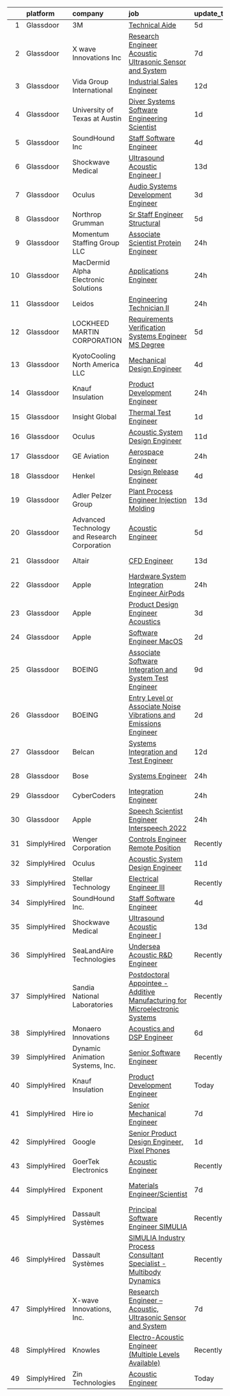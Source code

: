 

|    | platform    | company                                      | job                                                                                                                                                                                                                                                                                                                                                                                                                                                                                                                                                                                                                                                                                                                                                                                                                                                                                                                                                                                                                                                                                                                                                                                                                                                                                                                                                                                                                                                                    | update_time   | location                   |
|---:|:------------|:---------------------------------------------|:-----------------------------------------------------------------------------------------------------------------------------------------------------------------------------------------------------------------------------------------------------------------------------------------------------------------------------------------------------------------------------------------------------------------------------------------------------------------------------------------------------------------------------------------------------------------------------------------------------------------------------------------------------------------------------------------------------------------------------------------------------------------------------------------------------------------------------------------------------------------------------------------------------------------------------------------------------------------------------------------------------------------------------------------------------------------------------------------------------------------------------------------------------------------------------------------------------------------------------------------------------------------------------------------------------------------------------------------------------------------------------------------------------------------------------------------------------------------------|:--------------|:---------------------------|
|  1 | Glassdoor   | 3M                                           | [Technical Aide](https://www.glassdoor.com/partner/jobListing.htm?pos=124&ao=1136043&s=58&guid=000001833ae06d2e99d258a54c29f38b&src=GD_JOB_AD&t=SR&vt=w&cs=1_a15a5a39&cb=1663140130446&jobListingId=1008127083485&jrtk=3-0-1gcte0ranjrqr801-1gcte0rbairls800-34e2a38751367f7d-)                                                                                                                                                                                                                                                                                                                                                                                                                                                                                                                                                                                                                                                                                                                                                                                                                                                                                                                                                                                                                                                                                                                                                                                        | 5d            | Austin, TX                 |
|  2 | Glassdoor   | X wave Innovations  Inc                      | [Research Engineer   Acoustic  Ultrasonic Sensor and System](https://www.glassdoor.com/partner/jobListing.htm?pos=102&ao=1110586&s=58&guid=000001833ae06d2e99d258a54c29f38b&src=GD_JOB_AD&t=SR&vt=w&ea=1&cs=1_1d2b664e&cb=1663140130443&jobListingId=1008120456243&cpc=BBBD384EA192911E&jrtk=3-0-1gcte0ranjrqr801-1gcte0rbairls800-8b28430843ee8fd0--6NYlbfkN0BHIfC1zsKGIu0R3teaIu8liT7fbRNLaQeDQfcPJweUKxynNxS1I3QAxxY8sUOPCofg_r53BMj0SbXowN0Fq7NDdNj3ZvmNwkX73jybw_-RU0XFOOqu_8ArTDP4JpwOlNlRmJhZIm22hZH9qKHJE12kr5AUzdWgt6ri3W2_npT1sjAwbd44WNW9zh1HfKyXybLJkn7RG_ql5OAb-g4KOiZgN5u2O9ksq0l91znX0yPOd9rd9yuuDx1ng4RiUj3VdqLcSHK-Xa0dqe43ac3-K1UwBRBGdVeGUwtiFi51mdxGD-sZ1xkvbbzde6g2LctQgPpiZm8l_JlkpUjMX4Ql8I4NuhVFfUn7NcvtXKyy-mJryLN5ez4S-0bV5qdkL5JQrYCTh4komAvDA-obg5_CvvgUbLkL2wevDQN85pVROzpTQxh2xNK-Y5uoLPHrILaKKBk7n2ArN0CZc4bGo15t9YYgfx1KfDzqyMzE4WjQURWrEybJlD9K2xrDrAzrOW0fCDE77_gwxRxs8nrlg5ksiiCNmwTnTBr4ArbE2N-74ScQGH-HkRpMg2QW)                                                                                                                                                                                                                                                                                                                                                                                                                                                                                                                  | 7d            | Gaithersburg, MD           |
|  3 | Glassdoor   | Vida Group International                     | [Industrial Sales Engineer](https://www.glassdoor.com/partner/jobListing.htm?pos=111&ao=1110586&s=58&guid=000001833ae06d2e99d258a54c29f38b&src=GD_JOB_AD&t=SR&vt=w&ea=1&cs=1_2a66742e&cb=1663140130444&jobListingId=1008111180203&cpc=9FE5D8D7282D4400&jrtk=3-0-1gcte0ranjrqr801-1gcte0rbairls800-45ea590a11d36c19--6NYlbfkN0BKh1GfjG2GgaweCGwRilhKqgQKQyGWwoUkATQ-Al_G5lMZaAAyGkry29crxpYVDw2smx5vOMK2DdRc0hXkJn9mO1yeXw5Z4yiHqiKVai_-9oyhLah3zUuXSCNkcEtYyU_QDCB191cXXHETPAK-xCWV0Oc6TCALtN7vd5YSsFzsLKy4_Kyy-Cm-6k8bjFeVc2H74uT99O0LKcKhW7aGpiOki49WQnvAml0l4Kt6PxB7P8mAPGh3qvkyHgqJzvUvRjvzbsGemYd0DNbKyEN_wUxe8zU49LsvGtipfcR80KPIYyHa85H4sZjqJUU-7egiGJ5J4EQ34-WjOHmvoSyzw2J6pR_LU9BZlocOwQ2c61V3hVpMiBUD1VsNPJ7a3WY8VirUGQ8B1C_wavM62kOmikW5_Wav4-HNvbcViFTj8gO0tXpylrLRTlnOsT75TT8PpGh471Z-edwzwBTuIQP4C2dA3CX7WAvdqdb1vrTT85__VrDcs2amIZPXAO_mIAgQnQUNlQdAY6U4upTeEC6oF_ll)                                                                                                                                                                                                                                                                                                                                                                                                                                                                                                                                                                                   | 12d           | Texas                      |
|  4 | Glassdoor   | University of Texas at Austin                | [Diver Systems Software Engineering Scientist](https://www.glassdoor.com/partner/jobListing.htm?pos=130&ao=1136043&s=58&guid=000001833ae06d2e99d258a54c29f38b&src=GD_JOB_AD&t=SR&vt=w&cs=1_0fff91fb&cb=1663140130446&jobListingId=1008134570966&jrtk=3-0-1gcte0ranjrqr801-1gcte0rbairls800-b68ce17203cedfa0-)                                                                                                                                                                                                                                                                                                                                                                                                                                                                                                                                                                                                                                                                                                                                                                                                                                                                                                                                                                                                                                                                                                                                                          | 1d            | Austin, TX                 |
|  5 | Glassdoor   | SoundHound Inc                               | [Staff Software Engineer](https://www.glassdoor.com/partner/jobListing.htm?pos=127&ao=1136043&s=58&guid=000001833ae06d2e99d258a54c29f38b&src=GD_JOB_AD&t=SR&vt=w&ea=1&cs=1_276c84a6&cb=1663140130446&jobListingId=1008130047195&jrtk=3-0-1gcte0ranjrqr801-1gcte0rbairls800-3428b7ce9c956431-)                                                                                                                                                                                                                                                                                                                                                                                                                                                                                                                                                                                                                                                                                                                                                                                                                                                                                                                                                                                                                                                                                                                                                                          | 4d            | Santa Clara, CA            |
|  6 | Glassdoor   | Shockwave Medical                            | [Ultrasound Acoustic Engineer I](https://www.glassdoor.com/partner/jobListing.htm?pos=118&ao=1136043&s=58&guid=000001833ae06d2e99d258a54c29f38b&src=GD_JOB_AD&t=SR&vt=w&cs=1_3ad6c273&cb=1663140130446&jobListingId=1008108505916&jrtk=3-0-1gcte0ranjrqr801-1gcte0rbairls800-98808e398b9d1ba3-)                                                                                                                                                                                                                                                                                                                                                                                                                                                                                                                                                                                                                                                                                                                                                                                                                                                                                                                                                                                                                                                                                                                                                                        | 13d           | Santa Clara, CA            |
|  7 | Glassdoor   | Oculus                                       | [Audio Systems Development Engineer](https://www.glassdoor.com/partner/jobListing.htm?pos=110&ao=1110586&s=58&guid=000001833ae06d2e99d258a54c29f38b&src=GD_JOB_AD&t=SR&vt=w&cs=1_e52c777e&cb=1663140130444&jobListingId=1008130556258&cpc=75B6770C194DCF89&jrtk=3-0-1gcte0ranjrqr801-1gcte0rbairls800-8bb82cbbe3504354--6NYlbfkN0DYl4UJW4r1Vl7FEn6T9F-rD9lpC-0oMJVSiWjK_MGUd8e8cHXcpv6KPyjLHZEfqkUa2Jc6cPcSLweQXWFi6jgfWOB8t5nt2TJ8m4ZXvMzZeSMyU9pEWSUsWTNp2Ij30FrBtZC-9zO3hKWrdhuAuW-GSgnkFm94c00Mkzg9ijuhK47E6eMhy5_d7MylRijb7R14gyYRZzzZjj-UZZ2N1Sb4DNTbUNABIFvYnrq63fz-0Ue8TRxNdjgbUuSGMGLGsoPyrLldz5tmfaCCTUK6CzRl9jV7ZN2F61TuMt77yCP0lUvr7HY8klEtlzhlOCSXHJa0Ml8uORnzJ_RAdupQcezGS4OmhXuHAtT0VD1exiV29qr7xyZZF5QADSzQ1XhSwWmvxn6GiSdsOuJfvo5_MQKgtaxmNNswKgQ8XL0cNVdf0OeNNRQotzrV4g1CYogdiK4dOSm7cOi2DfjDsNBFiem33r6CbUH6TZqwKaYRMQDLR4qJ6LIqLlEKNKpCiArFCn-D5kdfm3tM-_JuYuKeOzaL13W1OewVohqX76KIdi0kLADYlvp46h3CsGhz05h9hqqR57P__dqSgyE_hrP6VlZLcUHooq-MU4QVNqllbiL4-DgTJD62rXW2_QAK5tPPGiiIZCD3c5ozgUik_6EfldIjNi6qf0HSKijKW34-q_gCE2pHdD4TevSLdTFMIqq6283kfMgjHdX0RTy7VKIBclY3umdUWuKdnwcX_piCM_kSEgPfo6DJ3jH4mvhuc5sx4dh36QBvA5O1SBrtcHEetGytBB0GfQ8yTwWPMKnoN0SIxxX1ol-8KnRzUWULGDL8qr_cPVAn43vJlVAgabzNAtuYCwc6ahla7wGER5sI8Obc36vblxANibU0f3WfR5LevVqggMp1MSCCX43nkNnvcB0yOOvSGVrz0xhEkIew7wSF-ekfMu9dYdT0lu-fF4OWF_rvabwHH1RF0Tgm9MPL3Hff0BrmJyRCV7KzLll0v8qkJQdHpyN7ApGE24ilqrXMV6MXFtE2f-Qe1BL3hQwHhPA5hDfMlH25YcxLFB0GQ-MU2mzQu6su5EP16gxPEr-NhR8%3D) | 3d            | New York, NY               |
|  8 | Glassdoor   | Northrop Grumman                             | [Sr Staff Engineer Structural](https://www.glassdoor.com/partner/jobListing.htm?pos=104&ao=1110586&s=58&guid=000001833ae06d2e99d258a54c29f38b&src=GD_JOB_AD&t=SR&vt=w&cs=1_2a07dd21&cb=1663140130443&jobListingId=1008126301442&cpc=F44B5BD681589083&jrtk=3-0-1gcte0ranjrqr801-1gcte0rbairls800-43f6202768a07f16--6NYlbfkN0DPf8Tf_oakpB62WadId2dzQiWExtALTi0lpCM--zHBL1trAzPQuAwgyDf_-NiZch0NJ75dLHhTpiXHkSiMCbXHoOyu2GqVTN9fWB-28oN8l963_T1_Rf4OYMG0a87552NRXy99EToLbnBthSWdbMfu0sUO_KjukgRcAH8aUdxMwhu8BTf_EXsz-sgWFBk2I8o8cnJT2Bnzit8siPui3Fq46QmQN_N8tbAdQ-vg3pKvUOdPzVF-aAJmhlheDgvNTDGvhwMNgI34FfTugSB9PCZLcDQo7-inZo0LOm39PZn_NWEcoraHVu9tHqcDwdh-Gc0gNI9b8fyAGU2tYtM1PpXWZ5iquV21TS4at5YWmI08N8bN20bV8oTFSFyOUrHfN4IG51HW_qk7I1tPw0TBznPa8YzJ53-uiKmNSW_5V6nqQkPh1_sY9FsQojpDe6F9cbogOOXKoOG4mSzVErop03gsXivdpF5SJWD4NAmZ2ajkR9cBC9w11Vj0YwC9tu4J-jYNifEGvwbP6ErhIhORhiGPwwN9M9dTIeOYJndcUidkD4TuVCcY0Q8b5r3nBRi-npv_RIdjYxYGc8naEHoIHVaBmEGqtGu1Kp36vvno0-CIo6TAGSGB8-sRPJCzA3At_EJ08DVl2VIk2nHlb6gPt6kw3ATh_e0pLHCuYMSMcZKw9Zuij9oMmWXdiXaB_ZVZEP7HEzY79whWJXfnk9mR8Sx3pej298Hpy-XJ3RFgnGrs-HZHpYIOvKKp5i0qo11WlpCeqfH7QJSq0WVo2NVobdF87gvi_fVjGf1WkJ_jX-PXE3LTHK4AMKLzmUZfwzqikUv1BF9mWQDtRSK5qnVVEFsqAZ-PrFgvaac%3D)                                                                                                                                                                                                                                       | 5d            | El Segundo, CA             |
|  9 | Glassdoor   | Momentum Staffing Group LLC                  | [Associate Scientist   Protein Engineer](https://www.glassdoor.com/partner/jobListing.htm?pos=112&ao=1110586&s=58&guid=000001833ae06d2e99d258a54c29f38b&src=GD_JOB_AD&t=SR&vt=w&ea=1&cs=1_f1c9553e&cb=1663140130445&jobListingId=1008136767844&cpc=5EFBB0462F9C6B7A&jrtk=3-0-1gcte0ranjrqr801-1gcte0rbairls800-b1b295fb7789719b--6NYlbfkN0Cqojzr7pMvJIT1hsBAMbOJqAwj48YEX4lcNivaBiN-ExO93E0AT65dNa6otH5WtWFmqu1K2aV73Q29rcrzxNrGZZZitMEH97YXFH1HHd8AijZVZoi0jYmTpq-Uun7_7Gk6bY9PmrRLNrTMG6f3vH8kiOI7icFex81mdqS2CTOMQEYyc1tJaMdaEt2h_YTUzIDsoN_mSiRr3oTb2al88eY-1-a16biiRJDtPkxQmtc8GM-ozuRYd46dMtBMEnZ6lgY_3iVv8pAHtaBUAmYkbi63T6_BxTWoob22veUbPzqdurgxrBfXq_Zqw5gembLzE5-5rSrPM9tgmpnLJHhipL1H9Z7SpBCr8CjAy2pf8rRgmAcQxrSeIgpDjhfIIwF36Ze66nDNA8M_khPFPVLthp9RHdQggFRmTxm59ULNSd05fKqY_tpOPTtcUlR14PC7B3RdXGn9NNKo6Tx4oOlGDes32oJtyvP4_WWezEWH8v-9yPqbWb1KkotM-qRCXxCVj-pqKLATAltMZg%3D%3D)                                                                                                                                                                                                                                                                                                                                                                                                                                                                                                                                                                          | 24h           | King of Prussia, PA        |
| 10 | Glassdoor   | MacDermid Alpha Electronic Solutions         | [Applications Engineer](https://www.glassdoor.com/partner/jobListing.htm?pos=122&ao=1136043&s=58&guid=000001833ae06d2e99d258a54c29f38b&src=GD_JOB_AD&t=SR&vt=w&cs=1_77474a4b&cb=1663140130446&jobListingId=1008136839721&jrtk=3-0-1gcte0ranjrqr801-1gcte0rbairls800-b006a0f0248b16a5-)                                                                                                                                                                                                                                                                                                                                                                                                                                                                                                                                                                                                                                                                                                                                                                                                                                                                                                                                                                                                                                                                                                                                                                                 | 24h           | South Plainfield, NJ       |
| 11 | Glassdoor   | Leidos                                       | [Engineering Technician II](https://www.glassdoor.com/partner/jobListing.htm?pos=108&ao=1110586&s=58&guid=000001833ae06d2e99d258a54c29f38b&src=GD_JOB_AD&t=SR&vt=w&cs=1_312c226f&cb=1663140130443&jobListingId=1008138007383&cpc=BBD63848FB84346C&jrtk=3-0-1gcte0ranjrqr801-1gcte0rbairls800-e261b32615dc34ed--6NYlbfkN0CZUO70VSdYKA8PR3jfrSh5ljhqJhfDt0PzQCMubt8cRihWbmqO_-Ccw6DGinMZCyKqFAYQisfGfZhPWILvBu70nvG1RQR5lM0GO-bWzWGALC9FZbVgVPwPvoJrLUjIIhklRQ_Y6ZhS_CueuVqJb3IAA937PKpJc3WOF5akhR2_Xqh_-jYL2UKjB-mVVVfe0RSV4-KDdHEqGtt-Y1MP0jeegazz3OVUeQZtbOoetqRsAQbz2CVXBMQlQLrukPUQLgeieynX1Gr1IspaiHU9Fw8Mt8ibGZqGpJeE6Jw6MCStOBez8JDdX1H3ULkzzU_dWjitbDTmkkJgetTIfHECPaDcebmVw2aiU1oEIY5o41CK1cPSqaHlsM8mgY_Is_Z_bCUGSXrbN_6li5rId_brt59iJ5tMvVRBAkRpqc7j7HhBeMsxgKKx9o5BFxc_2aTjz8e3caN5PK9HtIb2llenoLPhZp34LTmMIot-tLyaitCcgaxplLT_vv-gp5Etdm5P9IzhRi_e2Q8sRs1RVG1HXqVsvjbFLB3XNgi3wemwrUSeOrnK37A0AcLs6FOfOtJNqSZiDOptQ9pTuSZdKQ4Bj2wuzlEVw6NYDv1ktM2k3thB1RhZkuC51YIWt9nnSDPqQ48%3D)                                                                                                                                                                                                                                                                                                                                                                                                                                                                          | 24h           | Saint Marys, GA            |
| 12 | Glassdoor   | LOCKHEED MARTIN CORPORATION                  | [Requirements   Verification Systems Engineer  MS Degree ](https://www.glassdoor.com/partner/jobListing.htm?pos=121&ao=1136043&s=58&guid=000001833ae06d2e99d258a54c29f38b&src=GD_JOB_AD&t=SR&vt=w&cs=1_44f102a3&cb=1663140130446&jobListingId=1008127863668&jrtk=3-0-1gcte0ranjrqr801-1gcte0rbairls800-94158177e2281364-)                                                                                                                                                                                                                                                                                                                                                                                                                                                                                                                                                                                                                                                                                                                                                                                                                                                                                                                                                                                                                                                                                                                                              | 5d            | Sunnyvale, CA              |
| 13 | Glassdoor   | KyotoCooling   North America LLC             | [Mechanical Design Engineer](https://www.glassdoor.com/partner/jobListing.htm?pos=109&ao=1110586&s=58&guid=000001833ae06d2e99d258a54c29f38b&src=GD_JOB_AD&t=SR&vt=w&ea=1&cs=1_858b155f&cb=1663140130444&jobListingId=1008129779956&cpc=217C45A42544DB93&jrtk=3-0-1gcte0ranjrqr801-1gcte0rbairls800-6a64d641b89dcb21--6NYlbfkN0Dc-ooIHjQBXFulWbzgPY9vSiQnPnbNktONDEYief3jJamGcQTufOlvr9JritZgv6foASmUCb-t_E-7fDyXphMx62Kr74Lw04GSl4KtWhb7PIQExKe2NQ0_skYhWez8uB2EAdKtbc9aRPliDxdCXFfszbEH154GKwyIq_oOWZ31cAYAbevw3io6GPwMKGyUHFW8xUib8RNS4o9lOXJ917GS9BNLkmAfLn2Hu3sfam5M_Q12p_mDXuYFy1aBCRU7-M_D-GJSE7xxLdkD12V9Eluw_6NPkobFP1H0hFK24JzERvr949xLZnzwaFGZDAt_VIqFH7cer0-tUGHMLMFQBmiwGRGAJATc1-Ph5dR0EE9zB6RbGAa8aHMUKulEIiidMBVCE69Zlruqt3yH9qX8UrRSkurm0l21VTgek02bWmVgPWQ206eAA0W6qKtIb43OiaM9XWT_4J_dcteXmWjtKjYEvYU5FUS4wGtKykx2Jyao1Nb3meuyO4hnGxPDs2HyFsHfibd_asSLKA%3D%3D)                                                                                                                                                                                                                                                                                                                                                                                                                                                                                                                                                                                      | 4d            | Remote                     |
| 14 | Glassdoor   | Knauf Insulation                             | [Product Development Engineer](https://www.glassdoor.com/partner/jobListing.htm?pos=101&ao=1110586&s=58&guid=000001833ae06d2e99d258a54c29f38b&src=GD_JOB_AD&t=SR&vt=w&ea=1&cs=1_99cb6ea7&cb=1663140130443&jobListingId=1008136628584&cpc=C91F49772908B976&jrtk=3-0-1gcte0ranjrqr801-1gcte0rbairls800-7856583687082724--6NYlbfkN0AgCNq5Q9JZmzoW3qRvN8nsjI_K7hzeHLTyl9cbg4zvCuAwJ3I6BceYlWxJTxN8DwW-UgRDF5JuJSKTmh-k_N52AEArxxyOD0WNUcQZlgAObincYvAH3IXG2_TrzqqD9soyCYF-0ntN6ekpt19krMHsaZEVX2aNutxJltnPodVuJ0PmGP4bchhFhDJKX5NYnqoeKLXeXubYVvJFHvywc-RF9Orvh5p5i5Px6bp7qeY5RBCmZzdupSJ3e0vSHDvdHAptJ_VdVcL-EP6AiDNDyE0xgxqpI16hZ5d_KGIaG8-cg7zUPA-6rLsh1cb9RH_PkGGAo8KxiJxO95BWELKcm2Umtfx-Npi6dW_TCi2kldEEI7oJBDpl6IU8vdKmEcroK0p5sMsk_WSKjq15lWIeJ2369zSelc3hhZET4jIf8Fxj6BuXzixhx0T5ZT97RlklAeDeNDd1vZwPyHHwSMhUZM7eqNg-seksNg7ypmsMTleULmcmmHnw5rZyALfAAoysBYq_fDe1zK8TBN0TI2X7RCwU)                                                                                                                                                                                                                                                                                                                                                                                                                                                                                                                                                                                | 24h           | Shelbyville, IN            |
| 15 | Glassdoor   | Insight Global                               | [Thermal Test Engineer](https://www.glassdoor.com/partner/jobListing.htm?pos=115&ao=1110586&s=58&guid=000001833ae06d2e99d258a54c29f38b&src=GD_JOB_AD&t=SR&vt=w&cs=1_1c4805dc&cb=1663140130445&jobListingId=1008133836434&cpc=2CAED5C921A5F994&jrtk=3-0-1gcte0ranjrqr801-1gcte0rbairls800-f42448be0654b7b6--6NYlbfkN0BKkHZu3wF05EeDimN_p6sYpKCMArvwa95YdH7UpkaBCqc7l59ErwqcShpe042ptrx6CwKi4FPz_KytNaNq2Sn_GeZEBYctgmWbnCWvIPc7ayTx96BjzpB9EdJVt0wfOHXowKL1MiULClaaMGrGzru3SRtlE4CRlT_9hrny26-O4Bahp9JEbMUX4A7qkCvdht2Qv2AyoAFUaWBxMgZnNXWqDySGBRRlba5QT9UzzUARa8G2_JvfOSL8MmsdNtXt-3oq0lBxYg_8-ZisahVehTNrsYQqjSgsE514RA9ycXEIwQBvuUnv-JIqtNo2ptnFu0aAK75EmHxzS7SDjFF_vSqPcUf6esQ7QOkAlH5DLHFlHz8f9Q-RmsJYYy3WIPvjPr2-sJDzkFzL7ZydN2R1t8Ws4BjCEp96mgPnqljIwZZ5wfwNKMm2rB4TtZBq95vOmO6q8LEET743YNE9PRD9TgrnAfboqaR-uU_znEnvppAeyw%3D%3D)                                                                                                                                                                                                                                                                                                                                                                                                                                                                                                                                                                                                                                | 1d            | San Jose, CA               |
| 16 | Glassdoor   | Oculus                                       | [Acoustic System Design Engineer](https://www.glassdoor.com/partner/jobListing.htm?pos=103&ao=1110586&s=58&guid=000001833ae06d2e99d258a54c29f38b&src=GD_JOB_AD&t=SR&vt=w&cs=1_b7222247&cb=1663140130443&jobListingId=1008113658597&cpc=75B6770C194DCF89&jrtk=3-0-1gcte0ranjrqr801-1gcte0rbairls800-28c7cf85aae0d09a--6NYlbfkN0DYl4UJW4r1Vl7FEn6T9F-rD9lpC-0oMJVSiWjK_MGUd8e8cHXcpv6KPyjLHZEfqkWF7jx5nefSJB46Wpu88sVmHRl6nBxftk6vkGNTcKdYu9StRJ4PPVJ88bejKAEmkxARDbR2ZgAU1yuwjqEOxhXnu0VJ7oteK4RS4h0U14nQ_iAPa-JDJ05aRnZP5UBFRfqfAitlt0cR2TM3HN16hiONFy6uEAvooYRoNCCxnItx2KUFm0OxRJZvk5pocgDtLFBjyzbDxvRxaZdMGdYpj2aasYZ15rXOqatWCiEri_PKtZqMV2mp62WNlM9pwEPqycQ6LWJaOoRslAZnnsKRtp-jYuubbNbRR3fa-Vm0dv5mUW-j0GZuIUHlY4apy_v-n9kSOd7wUgWZium0QpluoL4Qy54M7D4KQUNLjAlq-b6xoN4C_1aUFgm7W3OdPWfeU-oTz0dlHS6vFNiYJmZSKSQTjJwgEvcnhr4vsjaCVDnPxKilxz5DXZk_UXcWrQNmXC2wGgwuqHgvVnvIbkOZtKLaJsX6nfW4qInU5aNfiZK6uPTNKfkjl0dUtLE6glFehhm5Fu0W97ucr2W8kWrkPYVfedOeqh-phvw6p62jnSQxlGInE9-uW_vBsGBzXWCTGUZFhMQ1ROvSsiG65o59IOu2EgpnflJRUrW2I7iAI57HjhMKAHkZ6nXRZK_QP-9QzQyTigpt7INJCnOGkgK5jNNFpFbHpFdWBvp5tTH39JISTKvRWHSKHTlPWmOkgbIrTyrH1RI6JTMlObP2A0WVda14Cv9Q_WBTWiA-yMNxhMAOvGZOhKvYVoXJMDpZSocc43CGUD-8kBm4nbl1Jnk6ewcaPRx_b7tlwob8edIlJfpi-Vec-IkuUry03q2CuQSZnev_PDPdTPBN9jry5kSwTbombTF_f4BkOsgwyPDB3TgBdaqz6Ce3xkkgZ7Dc7nUIQ3veQnFmtlPwQNryfJ0T08L1I1hSQ9ziXDAM96Hkw9CLvLgC4W54672sW3R_3Vam4em-JVI93cbI9TXog8hD4bTkWT2dhscPuJ_SaWlGRHi-DuIM8FYyXpERYJs-ZBUQQW0%3D)    | 11d           | Remote                     |
| 17 | Glassdoor   | GE Aviation                                  | [Aerospace Engineer](https://www.glassdoor.com/partner/jobListing.htm?pos=119&ao=1136043&s=58&guid=000001833ae06d2e99d258a54c29f38b&src=GD_JOB_AD&t=SR&vt=w&cs=1_bfdc2493&cb=1663140130446&jobListingId=1008137348409&jrtk=3-0-1gcte0ranjrqr801-1gcte0rbairls800-b359a3109aa1c740-)                                                                                                                                                                                                                                                                                                                                                                                                                                                                                                                                                                                                                                                                                                                                                                                                                                                                                                                                                                                                                                                                                                                                                                                    | 24h           | Evendale, OH               |
| 18 | Glassdoor   | Henkel                                       | [Design   Release Engineer](https://www.glassdoor.com/partner/jobListing.htm?pos=113&ao=1110586&s=58&guid=000001833ae06d2e99d258a54c29f38b&src=GD_JOB_AD&t=SR&vt=w&cs=1_f8787af2&cb=1663140130445&jobListingId=1008129968269&cpc=334ABAF5D42DC775&jrtk=3-0-1gcte0ranjrqr801-1gcte0rbairls800-dd6aa8f583606936--6NYlbfkN0Bnb2JtfZ4AEsMA1Pu2i33F7qA_ifajj7vsPj00nFwV5oJ5S38d4YJev97vL1XpAk697PcgHYCrOvaQ3Dld0Ehq3dDuTjOxMQELFMqHYyzv8g-iyjePoYaXQPojbGhFNqwV1qsbWNqeA7M6FV-OtylbeTOenxbAa9MXgTQTS5a_7jf0Lvd4ZhSRthMXcu5bmChGetTRXo94ND7JdHw2M4PLBmGXCnioYhcZuAVukEEGRr-8IkncB9f4O81DjIbrWEXoSCqyJoOBlojCalQgOI5Az0qTTInb7-THJp-G2mXDfMtTaVEqqqVHKrMV0o9KzuE4KcriF3Ruqpw32Q502b2ti6qEFZyd1qZmHH195UFFYo7nB1sesPwbth27VuXTiGrLenG0AEuXeMZgmy2rXluA8Tpth_mEGmel-KvmarEji7vlExADSB-b_zYM01Fw1dPqV0ivwkwWy30p1PGD4ttdZynKRjOohrnJkHoRaubjpAu0vXsvCun8CTlFgF0B84zUKcbpfGMt61h9ZJlNzdq570MxHw2qUFI%3D)                                                                                                                                                                                                                                                                                                                                                                                                                                                                                                                                                                          | 4d            | Madison Heights, MI        |
| 19 | Glassdoor   | Adler Pelzer Group                           | [Plant Process Engineer  Injection Molding](https://www.glassdoor.com/partner/jobListing.htm?pos=125&ao=1136043&s=58&guid=000001833ae06d2e99d258a54c29f38b&src=GD_JOB_AD&t=SR&vt=w&cs=1_e79e559b&cb=1663140130446&jobListingId=1008106762114&jrtk=3-0-1gcte0ranjrqr801-1gcte0rbairls800-5530e51e80e958d9-)                                                                                                                                                                                                                                                                                                                                                                                                                                                                                                                                                                                                                                                                                                                                                                                                                                                                                                                                                                                                                                                                                                                                                             | 13d           | Thomson, GA                |
| 20 | Glassdoor   | Advanced Technology and Research Corporation | [Acoustic Engineer](https://www.glassdoor.com/partner/jobListing.htm?pos=123&ao=1136043&s=58&guid=000001833ae06d2e99d258a54c29f38b&src=GD_JOB_AD&t=SR&vt=w&ea=1&cs=1_98b48dd6&cb=1663140130446&jobListingId=1008127090778&jrtk=3-0-1gcte0ranjrqr801-1gcte0rbairls800-89e543602943ed7e-)                                                                                                                                                                                                                                                                                                                                                                                                                                                                                                                                                                                                                                                                                                                                                                                                                                                                                                                                                                                                                                                                                                                                                                                | 5d            | Bethesda, MD               |
| 21 | Glassdoor   | Altair                                       | [CFD Engineer](https://www.glassdoor.com/partner/jobListing.htm?pos=120&ao=1136043&s=58&guid=000001833ae06d2e99d258a54c29f38b&src=GD_JOB_AD&t=SR&vt=w&ea=1&cs=1_d555b26f&cb=1663140130446&jobListingId=1008106584702&jrtk=3-0-1gcte0ranjrqr801-1gcte0rbairls800-5ad0a7cc3f3808d1-)                                                                                                                                                                                                                                                                                                                                                                                                                                                                                                                                                                                                                                                                                                                                                                                                                                                                                                                                                                                                                                                                                                                                                                                     | 13d           | Southfield, MI             |
| 22 | Glassdoor   | Apple                                        | [Hardware System Integration Engineer   AirPods](https://www.glassdoor.com/partner/jobListing.htm?pos=126&ao=1136043&s=58&guid=000001833ae06d2e99d258a54c29f38b&src=GD_JOB_AD&t=SR&vt=w&cs=1_04aec19d&cb=1663140130446&jobListingId=1008138413971&jrtk=3-0-1gcte0ranjrqr801-1gcte0rbairls800-1172a4f16377dbbd-)                                                                                                                                                                                                                                                                                                                                                                                                                                                                                                                                                                                                                                                                                                                                                                                                                                                                                                                                                                                                                                                                                                                                                        | 24h           | Cupertino, CA              |
| 23 | Glassdoor   | Apple                                        | [Product Design Engineer   Acoustics](https://www.glassdoor.com/partner/jobListing.htm?pos=107&ao=1110586&s=58&guid=000001833ae06d2e99d258a54c29f38b&src=GD_JOB_AD&t=SR&vt=w&cs=1_62ef4089&cb=1663140130443&jobListingId=1008131051740&cpc=334ABAF5D42DC775&jrtk=3-0-1gcte0ranjrqr801-1gcte0rbairls800-82d80ed8eeb3d195--6NYlbfkN0BvKrLyj5gPmtZO9T8euul8TCxuuKNOtzRJOomxnwSEodTz2Bc-sPZlPHrT5BCwu4SXmWdl-fBj0XhAk_BI58onkdZe_kD44O8sK3bwNyxjQJsO5A55EGA28AgUAL4PCD26XLQDV68k1ergC0CDAIiQ2dH9LpdR4-dZwcPOiW8Ui_0D0rPQpKOpQV-dOKmxUgUH06EX8Anp_trnmtmKW5-ITy2qvX3j8bD0yicMNvk_qMJyhhPOLrBuwqHfHgfrOUUSVm2V8AuEFVAPnmsNnzmGklLuGM78qxcNpiBdJnYiI5HF7EPt_THPDZzVITzNBV-0sGn8miMn5ijCqebQw31LpxrbYGXwY3osl6cxaXmiL9qJPc5yVddSEWkfRJgUxluHF6RwbSHyhBiLiN2bcQsyLhrM674_rRLrbL_WOk48h8nTX-mZGag88wU9R_poYuaEXc7YRY6_Lfw03IFNwmVqApSiGrDjXpL8rP0O-3q6Cqi6gEAoZPUCvOGYEIcF43sRstZmWs_w7I39VBxF9tazuaDK_dsNyyxRqgQd55i2iK418jYy1Vm2PwZct-tFHQJIgrfjCgLjtCZatKJbYHqKfWcPAjCVzuLPp4uDmI004UVEmZEx7F-8DIWEy7X6Jc0Mp6bQ5iwfy_c3BXPG3mbnrfdDeuU5j-AMvD9vzNL-A6bNyEpo1XA7uMQpYVhYCDhIHGk1NVWqA4PA2jcrZ3w3gk2kYiR7AxSGCyA_VUpT72c5OEEOhUiPBSEUEyXYy0_piQnolCM1GSfajNh3iauKkL5JI4vFiWN1bsil_KS0Fvemq0s3QKpDZmexXPinDH0heNfyeptUsaGwbPEuuYIH5sFgyDKlHJlfi8HbUQWHazp1hrqV1CyN4LbkbOHKRr1w2BVLyowmhszdPEyFh6hd1GWHTIyK9HbirGX-zPEC39DQy2pREFAlMvHdzeBkUh5PmC9lvKP_SYuCUA0pX63wpNiftR6X_0sdWKODZtGugA%3D%3D)                                                                                  | 3d            | Boulder, CO                |
| 24 | Glassdoor   | Apple                                        | [Software Engineer  MacOS](https://www.glassdoor.com/partner/jobListing.htm?pos=128&ao=1136043&s=58&guid=000001833ae06d2e99d258a54c29f38b&src=GD_JOB_AD&t=SR&vt=w&cs=1_5d4e533c&cb=1663140130446&jobListingId=1008132846125&jrtk=3-0-1gcte0ranjrqr801-1gcte0rbairls800-a266900fb0f2a2cc-)                                                                                                                                                                                                                                                                                                                                                                                                                                                                                                                                                                                                                                                                                                                                                                                                                                                                                                                                                                                                                                                                                                                                                                              | 2d            | Cupertino, CA              |
| 25 | Glassdoor   | BOEING                                       | [Associate Software Integration and System Test Engineer](https://www.glassdoor.com/partner/jobListing.htm?pos=105&ao=1110586&s=58&guid=000001833ae06d2e99d258a54c29f38b&src=GD_JOB_AD&t=SR&vt=w&cs=1_ea601579&cb=1663140130443&jobListingId=1008117325734&cpc=9900C911F071612A&jrtk=3-0-1gcte0ranjrqr801-1gcte0rbairls800-18b58d6d4bcfe4f1--6NYlbfkN0BddK4H-tsabPiX3BvkwhvbvP4OkLNzlRX6egXJy9Hb11ERhvpR4KXHiogI9i6BJrntUqviaGCPutZGaAmlgx_3hMD3w7XdObyat3Ifm5u27qe1c7zrVC5iZB1RHaF1xUY30Llt1aqKoIMQ28VclLDuj56rNyWW1Qd7oLkyRIrQ5F9dSHgqzH-GHbu8lC0MqCRLN5pNe3hNGGU32HoQRClroi8ulszWXjMJ2WJojAhj2aZqHyI_dtORBtI3VbBK20jsrJ-CflPEvtPCoQYeSXgAyrFnR1ymxa_I2pl1dB2-ZX3EIEm90GSURCv2lC_hdIBi-YOSmaaFKgYo8Bztu0cVbuPv0KOues86_PetzZ2GuuP43rBIIUXN4FkrrDWTurdtMsirBheROQS08_9-jPGXI3qAKP9dFEkQt48ku1_CHLx5EUMj2QM6gwA5EQGBRW0%3D)                                                                                                                                                                                                                                                                                                                                                                                                                                                                                                                                                                                                                                            | 9d            | Kent, WA                   |
| 26 | Glassdoor   | BOEING                                       | [Entry Level or Associate Noise  Vibrations and Emissions Engineer](https://www.glassdoor.com/partner/jobListing.htm?pos=106&ao=1110586&s=58&guid=000001833ae06d2e99d258a54c29f38b&src=GD_JOB_AD&t=SR&vt=w&cs=1_0b02fb3a&cb=1663140130443&jobListingId=1008132389600&cpc=7AD1D84939BBEEF3&jrtk=3-0-1gcte0ranjrqr801-1gcte0rbairls800-27d1d9c8234ee4b4--6NYlbfkN0BddK4H-tsabPiX3BvkwhvbvP4OkLNzlRX6egXJy9Hb11ERhvpR4KXHOGIJSt-F4Enq6bF-LW6E39e2ESs8dvOue02Wul91ebSUFosyxzMHAVWIJtV0kQvoBTcx0qVB4zA1TW3q5-UTkqrLofh5fux9NAAb-h0WQN7vEd9tYfHscsmHrkb8azBQAeDoWxv5ifgY4pyVu_TFXyv1tQE_O6ubKYzpP9MymW_bPtWyQhGBoyak6pzpm6424wvCV7HpbrKG1n9ijlzJg5ULRS_oFF4901NSSWTQNpcOwOSt2Y1TRtkXdmlZ1sPc0IW9MN-lZNcVLZnMRZqAEpFRneEwUe8eNhHX7UXL74M6tDhLYf6uVvQhdKaenbgKesZLceFlHQ6TwOynay2YLepas13hbdCNyRDUAJjZ5RIcvWcD58qoByIrK5u8nZxXxMEr0DFpaz0%3D)                                                                                                                                                                                                                                                                                                                                                                                                                                                                                                                                                                                                                                  | 2d            | Everett, WA                |
| 27 | Glassdoor   | Belcan                                       | [Systems Integration and Test Engineer](https://www.glassdoor.com/partner/jobListing.htm?pos=114&ao=1110586&s=58&guid=000001833ae06d2e99d258a54c29f38b&src=GD_JOB_AD&t=SR&vt=w&ea=1&cs=1_68ac1bd9&cb=1663140130445&jobListingId=1008110530860&cpc=217C45A42544DB93&jrtk=3-0-1gcte0ranjrqr801-1gcte0rbairls800-d0dd50c8d3e4846d--6NYlbfkN0DXzDzZ1Oulz9LSjzVbF8otUHEujJfFPwzVdyJWZPnyGFYnMUMoxwfR8sbznpKQnnnbHSDwNnoq7rBBrLjAeASSPrl91NJb1Gh6sqmxN8q4U9ohJLgYY-PRpPqChTnFDvl2pMLk-O_r2e2Vsddu8REGGJne60q1XQgOPLohKkBSJlkcQwbPBge4EZ5m_Hk7CdmKcopsUsB91fi4xQmp0s7dgHFLZPzRc84ODMginkgRL6GAQJskraqH_CQxelIjHTt2tBgwId9V61uj8S1Krti9n4Aku2Fs22MzuIGk7Q7C_5ELP4lDaNwcufDWAdnm9n2np-mFoHb-ppE59F-pK-srbCQQbV2NfgXA02TYvOw4xNrDTWPhGYkYGjTxVMGS2ZL2bo_46qVybJcgTzN29fG0QsvKnVIG2B6N0KjxofLxlk60XLBBCNKaqOHDUBcXYaYqTzFHas0GQ8bqtIH65MuIWyyOL9GYYuK_8hO1221gmSmdLpFGoqiHSRKBs_TGTFhAzSURBKkdTPT9PQzXorRPgirJm5V02mmGGAQyIyIkIGfkuHs7JJYQzaOzZi0F3q8yCKcGasPwDYkkn5EWMlt7H47Gch03QR2Ku3YQUoUAlv5QbTobcWp7jNkDmHeFKyuIWxavURZ6Etkj7eTkHVDJXiJdnUvdL7I-mwp-eZx-xkGGSXj-5ZzGAJ4vrVcG8i8ZsKkf1DqZ87wveaME3y5uHlGGs_xr7h8x1qdFaihWr7USzdxRsFQKjq1-f9EgKuYPm2Dsy0A1sPQrZz-C3ueqo_9dY-BR1wGSa9XGbl__fQ%3D%3D)                                                                                                                                                                                                                                                                           | 12d           | Louisville, CO             |
| 28 | Glassdoor   | Bose                                         | [Systems Engineer](https://www.glassdoor.com/partner/jobListing.htm?pos=129&ao=1136043&s=58&guid=000001833ae06d2e99d258a54c29f38b&src=GD_JOB_AD&t=SR&vt=w&cs=1_b059c0b8&cb=1663140130446&jobListingId=1008137111221&jrtk=3-0-1gcte0ranjrqr801-1gcte0rbairls800-a0b8af73076e015f-)                                                                                                                                                                                                                                                                                                                                                                                                                                                                                                                                                                                                                                                                                                                                                                                                                                                                                                                                                                                                                                                                                                                                                                                      | 24h           | Framingham, MA             |
| 29 | Glassdoor   | CyberCoders                                  | [Integration Engineer](https://www.glassdoor.com/partner/jobListing.htm?pos=116&ao=1110586&s=58&guid=000001833ae06d2e99d258a54c29f38b&src=GD_JOB_AD&t=SR&vt=w&ea=1&cs=1_a0c85c2a&cb=1663140130446&jobListingId=1008138160664&cpc=C4A69CCDBB3B9599&jrtk=3-0-1gcte0ranjrqr801-1gcte0rbairls800-062d09c665c2f528--6NYlbfkN0CpFJQzrgRR8WqXWK1qKKEqALWJw739KlKqr2H-MSI4eoBlI4EFrmor2FYZMP3muM38CdQ-t_tWH7RyUCJDPQRw5jXcLB3bsYaZmU6R0cpSfVJ51o91xlhgR4mAE3rJqX9qc_DykOEQ_Dp-3Pz7a8f-M2-nmq5SoW4UrsuMSU7AW3qe2p1sKGCoaLTFFxi9HRvRZctXUEtke3BJF4zh_QMsOoPCjjPVfrA9eCIJFS2WrXPXaEGm-41Hr76bRTw8ihbQeRVZVRAR9nuLmaq2-99BgsFRJhMH8dcNQ3tluuMcVDZyI5FNo_QGiP2NsqQH3TrPW6KqGTqrgqtV9MNK77K3EM_7W3pfVzlILtmfxxFqm4CZ328keNXniiupdC4LCLpyfyyiVaEVYhT-YmPhSMGQU9brn3RrEXuCRp2SIsxQ31YC0FrTtwb7jFJeHt2JLHo2eNLX7JE1oi6gXdqF6vRhKkzF0gnnByHywvIIJm4zYf9Bp4u8kpCJU-7Y3Gx3G-QPBmCIMxiDsNxwvrbzDCzF59zAHmZqWSLBnl2VO_6GzEJmvT-SL-_XTWRtRPCWsB7zKDZO74hOXEp9mX4brxeL8dLCI0r120tdOWlvgpUknlKZm5V8-zoFbl78SKSKSobe31d4pcBgVhqMWhBbMyCCtPjYpuYuTb49LUWeP1ayRq8t7mZfwPs-Kc9HdabslEFyP_nX_UiR2wie1m1FuvJIsAIYZP5anSuaXNTqjPOl6xpUmdwHBPjrXptVmMLVu7eAVs55tRZ9_Wx3y6N0XVUsBA2jmtKKE7H-R9SVsg3uchOq7v11nOH-WsJN3q_lZ5oqIMRVbIBU8mhT9FIxmDSEgyrQGENhcubQDRHd0sY4NkDXUF0Y57SLRnuqtm3SRjCK1koxixiZeoYH-pKb5tFkbQsIvbQxV6vCephEimIxfCnmKgUJB6hjDqCqDCMO6HqIEBR9lsP1yfDEFkt938T04HDbbv0SMuV_jJOE073Ziw%3D%3D)                                                                                            | 24h           | Torrance, CA               |
| 30 | Glassdoor   | Apple                                        | [Speech Scientist   Engineer  Interspeech 2022 ](https://www.glassdoor.com/partner/jobListing.htm?pos=117&ao=1136043&s=58&guid=000001833ae06d2e99d258a54c29f38b&src=GD_JOB_AD&t=SR&vt=w&cs=1_0059c286&cb=1663140130446&jobListingId=1008136373008&jrtk=3-0-1gcte0ranjrqr801-1gcte0rbairls800-9a6ba625df902e42-)                                                                                                                                                                                                                                                                                                                                                                                                                                                                                                                                                                                                                                                                                                                                                                                                                                                                                                                                                                                                                                                                                                                                                        | 24h           | Cupertino, CA              |
| 31 | SimplyHired | Wenger Corporation                           | [Controls Engineer Remote Position](https://www.simplyhired.com/job/C9QduFyj__4ubVAsXOLOKIjCEnSCFKXUDPJu7RceDZdk_O2BbzTTCA?q=acoustic+engineer)                                                                                                                                                                                                                                                                                                                                                                                                                                                                                                                                                                                                                                                                                                                                                                                                                                                                                                                                                                                                                                                                                                                                                                                                                                                                                                                        | Recently      | Syracuse, NY               |
| 32 | SimplyHired | Oculus                                       | [Acoustic System Design Engineer](https://www.simplyhired.com/job/omQCbXeXSNL2HOJ7tnfXEiqKb9B_yCnp8hV0rWLMziLpG85GWdXPtg?q=acoustic+engineer)                                                                                                                                                                                                                                                                                                                                                                                                                                                                                                                                                                                                                                                                                                                                                                                                                                                                                                                                                                                                                                                                                                                                                                                                                                                                                                                          | 11d           | Remote                     |
| 33 | SimplyHired | Stellar Technology                           | [Electrical Engineer III](https://www.simplyhired.com/job/llPoCCeFwhRuBpLxkLeEk6WInvgaESX_GWiZv81IOJJumQqvp4xpSA?q=acoustic+engineer)                                                                                                                                                                                                                                                                                                                                                                                                                                                                                                                                                                                                                                                                                                                                                                                                                                                                                                                                                                                                                                                                                                                                                                                                                                                                                                                                  | Recently      | Buffalo, NY                |
| 34 | SimplyHired | SoundHound Inc.                              | [Staff Software Engineer](https://www.simplyhired.com/job/Q6biehcUO9lofkX2AGKDLjOHiRDpVsxGuo0i9K2uWz-nY3y1jerrxw?q=acoustic+engineer)                                                                                                                                                                                                                                                                                                                                                                                                                                                                                                                                                                                                                                                                                                                                                                                                                                                                                                                                                                                                                                                                                                                                                                                                                                                                                                                                  | 4d            | Santa Clara, CA            |
| 35 | SimplyHired | Shockwave Medical                            | [Ultrasound Acoustic Engineer I](https://www.simplyhired.com/job/LbUuzNbuzR3qaB4s5eq46ZGJE6pWw6e_Bw3KpFFtArtuV9_MMJqe-g?q=acoustic+engineer)                                                                                                                                                                                                                                                                                                                                                                                                                                                                                                                                                                                                                                                                                                                                                                                                                                                                                                                                                                                                                                                                                                                                                                                                                                                                                                                           | 13d           | Santa Clara, CA            |
| 36 | SimplyHired | SeaLandAire Technologies                     | [Undersea Acoustic R&D Engineer](https://www.simplyhired.com/job/hZd4MM6ivHSqQ2hKkSFxDcuc5th9uhpbq2X99tdFufOh7nbm-htf8A?q=acoustic+engineer)                                                                                                                                                                                                                                                                                                                                                                                                                                                                                                                                                                                                                                                                                                                                                                                                                                                                                                                                                                                                                                                                                                                                                                                                                                                                                                                           | Recently      | Jackson, MI                |
| 37 | SimplyHired | Sandia National Laboratories                 | [Postdoctoral Appointee - Additive Manufacturing for Microelectronic Systems](https://www.simplyhired.com/job/RzvcAQmzmTg1Abl203YmXX_qyVtg1kFo3LNf2wKyu92G86be1A6xRg?q=acoustic+engineer)                                                                                                                                                                                                                                                                                                                                                                                                                                                                                                                                                                                                                                                                                                                                                                                                                                                                                                                                                                                                                                                                                                                                                                                                                                                                              | Recently      | Albuquerque, NM            |
| 38 | SimplyHired | Monaero Innovations                          | [Acoustics and DSP Engineer](https://www.simplyhired.com/job/Fo_sJdKOdScNCBjknY0NZPhW7alvgcjlT0haerS-KSJLwyDSnQOeUQ?q=acoustic+engineer)                                                                                                                                                                                                                                                                                                                                                                                                                                                                                                                                                                                                                                                                                                                                                                                                                                                                                                                                                                                                                                                                                                                                                                                                                                                                                                                               | 6d            | Santa Maria, CA            |
| 39 | SimplyHired | Dynamic Animation Systems, Inc.              | [Senior Software Engineer](https://www.simplyhired.com/job/AzssRDbf5igdq8fjkSjvzuWmDw_CyAuhZOcQrBC3CQsh09Ddu7iG1Q?q=acoustic+engineer)                                                                                                                                                                                                                                                                                                                                                                                                                                                                                                                                                                                                                                                                                                                                                                                                                                                                                                                                                                                                                                                                                                                                                                                                                                                                                                                                 | Recently      | Bethesda, MD               |
| 40 | SimplyHired | Knauf Insulation                             | [Product Development Engineer](https://www.simplyhired.com/job/iScZ4AdYZ8lYoHGtGa-5r7do-VmnP1WHcSCuhfZ92-gJI3Fy-65wrQ?q=acoustic+engineer)                                                                                                                                                                                                                                                                                                                                                                                                                                                                                                                                                                                                                                                                                                                                                                                                                                                                                                                                                                                                                                                                                                                                                                                                                                                                                                                             | Today         | Shelbyville, IN            |
| 41 | SimplyHired | Hire io                                      | [Senior Mechanical Engineer](https://www.simplyhired.com/job/MtB5Tt5wB2DC5IPPxHto5pI7dSYqG40zjziIEbUuegifLmobs4-gFA?q=acoustic+engineer)                                                                                                                                                                                                                                                                                                                                                                                                                                                                                                                                                                                                                                                                                                                                                                                                                                                                                                                                                                                                                                                                                                                                                                                                                                                                                                                               | 7d            | Cupertino, CA              |
| 42 | SimplyHired | Google                                       | [Senior Product Design Engineer, Pixel Phones](https://www.simplyhired.com/job/e0H6SUvhoa2Kgg4mC8f0pxyFoixcUYT86AffeC0C9RCnwLsTsYpgmQ?q=acoustic+engineer)                                                                                                                                                                                                                                                                                                                                                                                                                                                                                                                                                                                                                                                                                                                                                                                                                                                                                                                                                                                                                                                                                                                                                                                                                                                                                                             | 1d            | Mountain View, CA          |
| 43 | SimplyHired | GoerTek Electronics                          | [Acoustic Engineer](https://www.simplyhired.com/job/6PCRn1TvdVHUtgaBVR0h94emv2uxOzR_4uSK_IuRvsCPjwVVty_QTg?q=acoustic+engineer)                                                                                                                                                                                                                                                                                                                                                                                                                                                                                                                                                                                                                                                                                                                                                                                                                                                                                                                                                                                                                                                                                                                                                                                                                                                                                                                                        | Recently      | Santa Clara, CA            |
| 44 | SimplyHired | Exponent                                     | [Materials Engineer/Scientist](https://www.simplyhired.com/job/xmTz5-d7YtAIfwE6eSokC7XJON8Ys_QAqrklOiMtlA5S3urpF8ghTw?q=acoustic+engineer)                                                                                                                                                                                                                                                                                                                                                                                                                                                                                                                                                                                                                                                                                                                                                                                                                                                                                                                                                                                                                                                                                                                                                                                                                                                                                                                             | 7d            | Menlo Park, CA +1 location |
| 45 | SimplyHired | Dassault Systèmes                            | [Principal Software Engineer SIMULIA](https://www.simplyhired.com/job/EoyCNNBK4UDsF5Gx7YzyR7Q6olXn4fnrw8HCQt0MME2YG7Gjcx7NiA?q=acoustic+engineer)                                                                                                                                                                                                                                                                                                                                                                                                                                                                                                                                                                                                                                                                                                                                                                                                                                                                                                                                                                                                                                                                                                                                                                                                                                                                                                                      | Recently      | Waltham, MA                |
| 46 | SimplyHired | Dassault Systèmes                            | [SIMULIA Industry Process Consultant Specialist - Multibody Dynamics](https://www.simplyhired.com/job/6htxRkcVOtVmTnjAT1KzhQTj4Dn1YHSEj5mWU8hocoGaXj6v-Z8d3g?q=acoustic+engineer)                                                                                                                                                                                                                                                                                                                                                                                                                                                                                                                                                                                                                                                                                                                                                                                                                                                                                                                                                                                                                                                                                                                                                                                                                                                                                      | Recently      | Auburn Hills, MI           |
| 47 | SimplyHired | X-wave Innovations, Inc.                     | [Research Engineer – Acoustic, Ultrasonic Sensor and System](https://www.simplyhired.com/job/_gyeShJqBK0mmHpi5i0qAIQDMGxvPTunYpnBILy4CBjmfnsy2uCnBg?q=acoustic+engineer)                                                                                                                                                                                                                                                                                                                                                                                                                                                                                                                                                                                                                                                                                                                                                                                                                                                                                                                                                                                                                                                                                                                                                                                                                                                                                               | 7d            | Gaithersburg, MD           |
| 48 | SimplyHired | Knowles                                      | [Electro-Acoustic Engineer (Multiple Levels Available)](https://www.simplyhired.com/job/ke2PSvcU7MPCSsVbDMT231HGhQBH2RM7CZ0Iuq3fFUDbP-vw3MR87w?q=acoustic+engineer)                                                                                                                                                                                                                                                                                                                                                                                                                                                                                                                                                                                                                                                                                                                                                                                                                                                                                                                                                                                                                                                                                                                                                                                                                                                                                                    | Recently      | Itasca, IL                 |
| 49 | SimplyHired | Zin Technologies                             | [Acoustic Engineer](https://www.simplyhired.com/job/qjASdRQ04U1Xk7Lp8nSilcYztkuPlUJY2R4UBIxivsrEGIF5ABF5mQ?q=acoustic+engineer)                                                                                                                                                                                                                                                                                                                                                                                                                                                                                                                                                                                                                                                                                                                                                                                                                                                                                                                                                                                                                                                                                                                                                                                                                                                                                                                                        | Today         | Middleburg Heights, OH     |